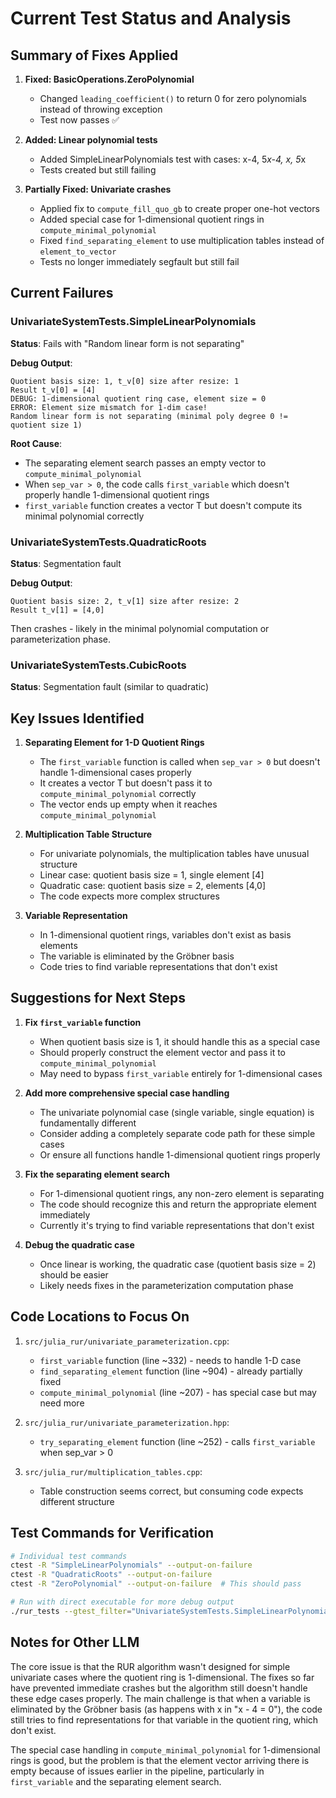 # Current Test Status and Analysis

## Summary of Fixes Applied

1. **Fixed: BasicOperations.ZeroPolynomial** 
   - Changed `leading_coefficient()` to return 0 for zero polynomials instead of throwing exception
   - Test now passes ✅

2. **Added: Linear polynomial tests**
   - Added SimpleLinearPolynomials test with cases: x-4, 5*x-4, x, 5*x
   - Tests created but still failing

3. **Partially Fixed: Univariate crashes**
   - Applied fix to `compute_fill_quo_gb` to create proper one-hot vectors
   - Added special case for 1-dimensional quotient rings in `compute_minimal_polynomial`
   - Fixed `find_separating_element` to use multiplication tables instead of `element_to_vector`
   - Tests no longer immediately segfault but still fail

## Current Failures

### UnivariateSystemTests.SimpleLinearPolynomials
**Status**: Fails with "Random linear form is not separating"

**Debug Output**:
```
Quotient basis size: 1, t_v[0] size after resize: 1
Result t_v[0] = [4]
DEBUG: 1-dimensional quotient ring case, element size = 0
ERROR: Element size mismatch for 1-dim case!
Random linear form is not separating (minimal poly degree 0 != quotient size 1)
```

**Root Cause**: 
- The separating element search passes an empty vector to `compute_minimal_polynomial`
- When `sep_var > 0`, the code calls `first_variable` which doesn't properly handle 1-dimensional quotient rings
- `first_variable` function creates a vector T but doesn't compute its minimal polynomial correctly

### UnivariateSystemTests.QuadraticRoots
**Status**: Segmentation fault

**Debug Output**:
```
Quotient basis size: 2, t_v[1] size after resize: 2
Result t_v[1] = [4,0]
```
Then crashes - likely in the minimal polynomial computation or parameterization phase.

### UnivariateSystemTests.CubicRoots
**Status**: Segmentation fault (similar to quadratic)

## Key Issues Identified

1. **Separating Element for 1-D Quotient Rings**
   - The `first_variable` function is called when `sep_var > 0` but doesn't handle 1-dimensional cases properly
   - It creates a vector T but doesn't pass it to `compute_minimal_polynomial` correctly
   - The vector ends up empty when it reaches `compute_minimal_polynomial`

2. **Multiplication Table Structure**
   - For univariate polynomials, the multiplication tables have unusual structure
   - Linear case: quotient basis size = 1, single element [4]
   - Quadratic case: quotient basis size = 2, elements [4,0]
   - The code expects more complex structures

3. **Variable Representation**
   - In 1-dimensional quotient rings, variables don't exist as basis elements
   - The variable is eliminated by the Gröbner basis
   - Code tries to find variable representations that don't exist

## Suggestions for Next Steps

1. **Fix `first_variable` function**
   - When quotient basis size is 1, it should handle this as a special case
   - Should properly construct the element vector and pass it to `compute_minimal_polynomial`
   - May need to bypass `first_variable` entirely for 1-dimensional cases

2. **Add more comprehensive special case handling**
   - The univariate polynomial case (single variable, single equation) is fundamentally different
   - Consider adding a completely separate code path for these simple cases
   - Or ensure all functions handle 1-dimensional quotient rings properly

3. **Fix the separating element search**
   - For 1-dimensional quotient rings, any non-zero element is separating
   - The code should recognize this and return the appropriate element immediately
   - Currently it's trying to find variable representations that don't exist

4. **Debug the quadratic case**
   - Once linear is working, the quadratic case (quotient basis size = 2) should be easier
   - Likely needs fixes in the parameterization computation phase

## Code Locations to Focus On

1. `src/julia_rur/univariate_parameterization.cpp`:
   - `first_variable` function (line ~332) - needs to handle 1-D case
   - `find_separating_element` function (line ~904) - already partially fixed
   - `compute_minimal_polynomial` (line ~207) - has special case but may need more

2. `src/julia_rur/univariate_parameterization.hpp`:
   - `try_separating_element` function (line ~252) - calls `first_variable` when sep_var > 0

3. `src/julia_rur/multiplication_tables.cpp`:
   - Table construction seems correct, but consuming code expects different structure

## Test Commands for Verification

```bash
# Individual test commands
ctest -R "SimpleLinearPolynomials" --output-on-failure
ctest -R "QuadraticRoots" --output-on-failure
ctest -R "ZeroPolynomial" --output-on-failure  # This should pass

# Run with direct executable for more debug output
./rur_tests --gtest_filter="UnivariateSystemTests.SimpleLinearPolynomials"
```

## Notes for Other LLM

The core issue is that the RUR algorithm wasn't designed for simple univariate cases where the quotient ring is 1-dimensional. The fixes so far have prevented immediate crashes but the algorithm still doesn't handle these edge cases properly. The main challenge is that when a variable is eliminated by the Gröbner basis (as happens with x in "x - 4 = 0"), the code still tries to find representations for that variable in the quotient ring, which don't exist.

The special case handling in `compute_minimal_polynomial` for 1-dimensional rings is good, but the problem is that the element vector arriving there is empty because of issues earlier in the pipeline, particularly in `first_variable` and the separating element search.